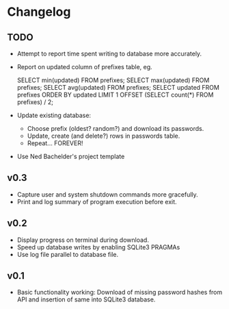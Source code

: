
# Changelog


## TODO

* Attempt to report time spent writing to database more accurately.
* Report on updated column of prefixes table, eg.

    SELECT min(updated) FROM prefixes;
    SELECT max(updated) FROM prefixes;
    SELECT avg(updated) FROM prefixes;
    SELECT updated FROM prefixes ORDER BY updated
        LIMIT 1 OFFSET (SELECT count(*) FROM prefixes) / 2;

* Update existing database:
    - Choose prefix (oldest? random?) and download its passwords.
    - Update, create (and delete?) rows in passwords table.
    - Repeat... FOREVER!

* Use Ned Bachelder's project template


## v0.3

* Capture user and system shutdown commands more gracefully.
* Print and log summary of program execution before exit.


## v0.2

* Display progress on terminal during download.
* Speed up database writes by enabling SQLite3 PRAGMAs
* Use log file parallel to database file.


## v0.1

* Basic functionality working: Download of missing password hashes from API
  and insertion of same into SQLite3 database.
